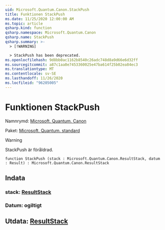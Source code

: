 ```yaml
---
uid: Microsoft.Quantum.Canon.StackPush
title: Funktionen StackPush
ms.date: 11/25/2020 12:00:00 AM
ms.topic: article
qsharp.kind: function
qsharp.namespace: Microsoft.Quantum.Canon
qsharp.name: StackPush
qsharp.summary: >-
  > [!WARNING]

  > StackPush has been deprecated.
ms.openlocfilehash: 9d8bb0ac1162b8540c26adc748d8a9d66e6d32ff
ms.sourcegitcommit: a87c1aa8e7453360025e47ba614f25b02ea84ec3
ms.translationtype: MT
ms.contentlocale: sv-SE
ms.lasthandoff: 11/26/2020
ms.locfileid: "96205005"
---
```

# <a name="stackpush-function"></a>Funktionen StackPush

Namnrymd: [Microsoft. Quantum. Canon](xref:Microsoft.Quantum.Canon)

Paket: [Microsoft. Quantum. standard](https://nuget.org/packages/Microsoft.Quantum.Standard)


> [!WARNING]
> StackPush är föråldrad.



```qsharp
function StackPush (stack : Microsoft.Quantum.Canon.ResultStack, datum : Result) : Microsoft.Quantum.Canon.ResultStack
```


## <a name="input"></a>Indata

### <a name="stack--resultstack"></a>stack: [ResultStack](xref:Microsoft.Quantum.Canon.ResultStack)




### <a name="datum--__invalidresult__"></a>Datum: __ogiltigt <Result>__





## <a name="output--resultstack"></a>Utdata: [ResultStack](xref:Microsoft.Quantum.Canon.ResultStack)

